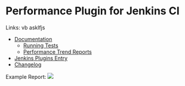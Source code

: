 # Performance Plugin for Jenkins CI


Links: vb  asklfjs
 - [Documentation](http://jenkinsci.github.io/performance-plugin/)
   - [Running Tests](http://jenkinsci.github.io/performance-plugin/RunTests.html)
   - [Performance Trend Reports](http://jenkinsci.github.io/performance-plugin/Reporting.html)
 - [Jenkins Plugins Entry](https://wiki.jenkins-ci.org/display/JENKINS/Performance+Plugin)
 - [Changelog](http://jenkinsci.github.io/performance-plugin/Changelog.html)
 
Example Report:
 ![](docs/report_seclevel.png)
